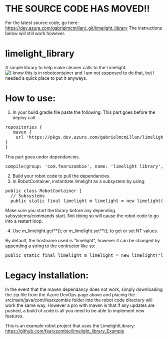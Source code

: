 # THE SOURCE CODE HAS MOVED!! 
For the latest source code, go here: https://dev.azure.com/gabrielmcmillan/_git/limelight_library
The instructions below will still work however.

# limelight_library
A simple library to help make cleaner calls to the Limelight.<br/>
![I know this is in robotcontainer and I am not supposed to do that, but I needed a quick place to put it anyways.](ex.gif)

# How to use:
1. In your build.gradle file paste the following:
This part goes before the deploy call.
<pre>
repositories {
   maven {
    url 'https://pkgs.dev.azure.com/gabrielmcmillan/limelight_library/_packaging/limelight_library_maven/maven/v1'
}
}
</pre>
This part goes under dependancies.
<pre>
compile(group: 'com.fearxzombie', name: 'limelight_library', version: 'unspecified')
</pre>
2. Build your robot code to pull the dependancies.
3. In RobotContainer, instantiate limelight as a subsystem by using:
<pre>
public class RobotContainer {
  // Subsystems
  public static final limelight m_limelight = new limelight();
</pre>
Make sure you start the library before any depending subsystems/commands start. 
Not doing so will cause the robot code to go into a restart loop.

4. Use m_limelight.get**(); or m_limelight.set**(); to get or set NT values.

By default, the hostname used is "limelight", however it can be changed by appending a string to the contructor like so:
<pre>
public static final limelight m_limelight = new limelight("limelight-one");
</pre>

# Legacy installation:
In the event that the maven dependancy does not work, simply downloading the zip file from the Azure DevOps page above and placing the src/main/java/com/fearxzombie
folder into the robot code directory will work the same way. However a pro with maven is that if any updates are pushed, a build of code is all you need to be able
to implement new features.


This is an example robot project that uses the LimelightLibrary: https://github.com/fearxzombie/limelight_library_Example
